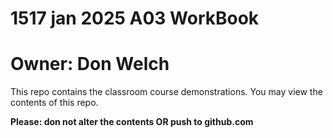 # 1517 jan 2025 A03 WorkBook

# Owner: Don Welch

This repo contains the classroom course demonstrations. You may view the contents of this repo.

**Please: don not alter the contents OR push to github.com**